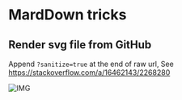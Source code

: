# MardDown tricks
## Render svg file from GitHub
Append `?sanitize=true` at the end of raw url, See https://stackoverflow.com/a/16462143/2268280

![IMG](https://raw.githubusercontent.com/restrepo/ComputationalMethods/master/material/fp.svg?sanitize=true)
